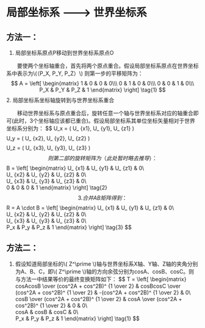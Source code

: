 <script type="text/javascript" async src="https://cdn.mathjax.org/mathjax/latest/MathJax.js?config=TeX-MML-AM_CHTML"> </script>


# 局部坐标系 ---> 世界坐标系

## 方法一： ##

1. 局部坐标系原点P移动到世界坐标系原点O

　　要使两个坐标轴重合，首先将两个原点重合。假设局部坐标系原点在世界坐标系中表示为\\(（P_X, P_Y, P_Z）\\)
则第一步的平移矩阵为：
$$ A =
\left[
 \begin{matrix}
   1 & 0 & 0 & 0\\\
   0 & 1 & 0 & 0\\\
   0 & 0 & 1 & 0\\\
  P_X & P_Y & P_Z & 1
  \end{matrix}
\right] 
\tag{1}
$$
2. 局部坐标系坐标轴旋转到与世界坐标系重合

　　移动世界坐标系与原点重合后，旋转任意一个轴与世界坐标系对应的轴重合即可(此时，3个坐标轴应该都已重合)。假设局部坐标系其单位坐标矢量相对于世界坐标系分别为：
$$ 
U_x = ( U_ \{x1},  U_ \{y1},  U_ \{z1} ) 
$$
$$ 
U_y = ( U_ \{x2},  U_ \{y2},  U_ \{z2} ) 
$$
$$ 
U_z = ( U_ \{x3},  U_ \{y3},  U_ \{z3} ) 
$$
　　则第二部的旋转矩阵为（此处暂时略去推导）：
$$ B =
\left[
 \begin{matrix}
   U_ \{x1} & U_ \{y1} & U_ \{z1} & 0\\\
   U_ \{x2} & U_ \{y2} & U_ \{z2} & 0\\\
   U_ \{x3} & U_ \{y3} & U_ \{z3} & 0\\\
   0 & 0 & 0 & 1
  \end{matrix}
\right] 
\tag{2}
$$
3. 合并AB矩阵得到：
$$ 
R = A \cdot B = 
\left[
 \begin{matrix}
   U_ \{x1} & U_ \{y1} & U_ \{z1} & 0\\\
   U_ \{x2} & U_ \{y2} & U_ \{z2} & 0\\\
   U_ \{x3} & U_ \{y3} & U_ \{z3} & 0\\\
   P_x & P_y & P_z & 1
  \end{matrix}
\right] 
\tag{3}
$$
## 方法二： ##
1. 假设知道局部坐标的\\( Z^\prime \\)轴与世界坐标系X轴、Y轴、Z轴的夹角分别为A、B、C，即\\( Z^\prime \\)轴的方向余弦分别为cosA、cosB、cosC。则与方法一中结果等价的最终变换矩阵如下：
$$ T =
\left[
 \begin{matrix}
   cosAcosB \over (cos^2A + cos^2B)^ \{1 \over 2} & cosBcosC \over (cos^2A + cos^2B)^ \{1 \over 2} & -(cos^2A + cos^2B)^ \{1 \over 2} & 0\\\
   cosB \over (cos^2A + cos^2B)^ \{1 \over 2} & cosA \over (cos^2A + cos^2B)^ \{1 \over 2} & 0 & 0\\\
   cosA & cosB & cosC & 0\\\
   P_x & P_y & P_z & 1
  \end{matrix}
\right] 
\tag{1}
$$

